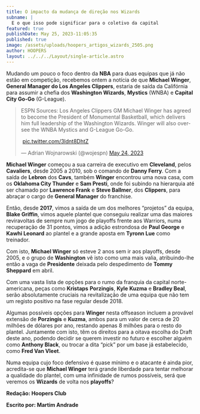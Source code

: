 ```yaml
---
title: O impacto da mudança de direção nos Wizards
subname: |
  E o que isso pode significar para o coletivo da capital
featured: true
publishDate: May 25, 2023-11:05:35
published: true
image: /assets/uploads/hoopers_artigos_wizards_2505.png
author: HOOPERS
layout: ../../../Layout/single-article.astro
---
```

Mudando um pouco o foco dentro da **NBA** para duas equipas que já não estão em competição, recebemos ontem a notícia de que **Michael Winger**, **General Manager do Los Angeles Clippers**, estaria de saída da Califórnia para assumir a chefia dos **Washington Wizards**, **Mystics** (WNBA) e **Capital City Go-Go** (G-League).

<blockquote class="twitter-tweet"><p lang="en" dir="ltr">ESPN Sources: Los Angeles Clippers GM Michael Winger has agreed to become the President of Monumental Basketball, which delivers him full leadership of the Washington Wizards. Winger will also oversee the WNBA Mystics and G-League Go-Go.



 <a href="https://t.co/3ldnt8DhtZ">pic.twitter.com/3ldnt8DhtZ</a></p>&mdash; Adrian Wojnarowski (@wojespn) <a href="https://twitter.com/wojespn/status/1661512038861111297?ref_src=twsrc%5Etfw">May 24, 2023</a></blockquote> <script async src="https://platform.twitter.com/widgets.js" charset="utf-8"></script>



**Michael Winger** começou a sua carreira de executivo em **Cleveland**, pelos **Cavaliers**, desde 2005 a 2010, sob o comando de **Danny Ferry**. Com a saída de **Lebron** dos **Cavs**, também **Winger** encontrou uma nova casa, com os **Oklahoma City Thunder** e **Sam Presti**, onde foi subindo na hierarquia até ser chamado por **Lawrence Frank** e **Steve Ballmer**, dos **Clippers**, para abraçar o cargo de **General Manager** do franchise.



Então, desde **2017**, vimos a saída de um dos melhores “projetos” da equipa, **Blake Griffin**, vimos aquele plantel que conseguiu realizar uma das maiores reviravoltas de sempre num jogo de playoffs frente aos Warriors, numa recuperação de 31 pontos, vimos a adição estrondosa de **Paul George** e **Kawhi Leonard** ao plantel e a grande aposta em **Tyronn Lue** como treinador.



Com isto, **Michael Winger** só esteve 2 anos sem ir aos playoffs, desde 2005, e o grupo de **Washington** vê isto como uma mais valia, atribuindo-lhe então a vaga de **Presidente** deixada pelo despedimento de **Tommy** **Sheppard** em abril.



Com uma vasta lista de opções para o rumo da franquia da capital norte-americana, peças como **Kristaps** **Porzingis**, **Kyle** **Kuzma** e **Bradley Beal**, serão absolutamente cruciais na revitalização de uma equipa que não tem um registo positivo na fase regular desde 2018.



Algumas possíveis opções para **Winger** nesta offseason incluem a provável extensão de **Porzingis** e **Kuzma**, ambos para um valor de cerca de 20 milhões de dólares por ano, restando apenas 8 milhões para o resto do plantel. Juntamente com isto, têm os direitos para a oitava escolha do Draft deste ano, podendo decidir se querem investir no futuro e escolher alguém como **Anthony Black**, ou trocar a dita “pick” por um base já estabelecido, como **Fred Van Vleet**.



Numa equipa cujo foco defensivo é quase mínimo e o atacante é ainda pior, acredita-se que **Michael Winger** terá grande liberdade para tentar melhorar a qualidade do plantel, com uma infinidade de rumos possíveis, será que veremos os **Wizards** de volta nos **playoffs**?



**Redação: Hoopers Club**

**Escrito por: Martim Andrade**